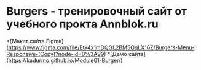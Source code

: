 # Burgers - тренировочный сайт от учебного прокта Annblok.ru

*[Макет сайта Figma] (https://www.figma.com/file/Etk4x1mDQGL2BM5OqLX16Z/Burgers-Menu-Responsive-(Copy)?node-id=0%3A99)
*[Демо сайта] (https://kadurmo.github.io/Module01-Burger/)